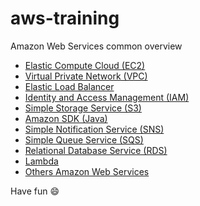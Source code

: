 # aws-training

Amazon Web Services common overview

- [Elastic Compute Cloud (EC2)](ec2/README.md)
- [Virtual Private Network (VPC)](vpc/README.md)
- [Elastic Load Balancer](elb/README.md)
- [Identity and Access Management (IAM)](iam/README.md)
- [Simple Storage Service (S3)](s3/README.md)
- [Amazon SDK (Java)](sdk/README.md)
- [Simple Notification Service (SNS)](sns/README.md)
- [Simple Queue Service (SQS)](sqs/README.md)
- [Relational Database Service (RDS)](rds/README.md)
- [Lambda](lambda/README.md)
- [Others Amazon Web Services](other/README.md)

Have fun :smile: